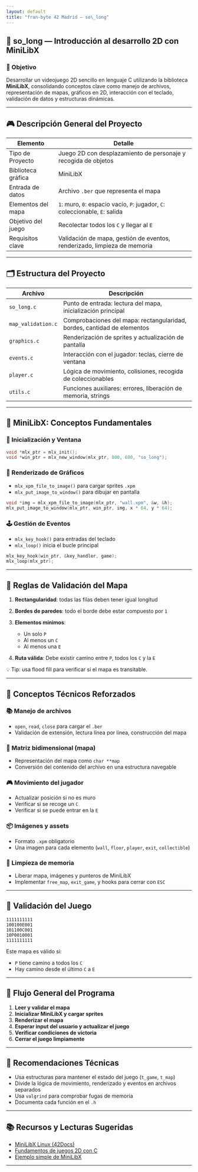 ```yaml
---
layout: default
title: "fran-byte 42 Madrid — so\_long"
---
```


## 🔹 so\_long — Introducción al desarrollo 2D con MiniLibX

### 📌 Objetivo

Desarrollar un videojuego 2D sencillo en lenguaje C utilizando la biblioteca **MiniLibX**, consolidando conceptos clave como manejo de archivos, representación de mapas, gráficos en 2D, interacción con el teclado, validación de datos y estructuras dinámicas.

---

## 🎮 Descripción General del Proyecto

| Elemento           | Detalle                                                                      |
| ------------------ | ---------------------------------------------------------------------------- |
| Tipo de Proyecto   | Juego 2D con desplazamiento de personaje y recogida de objetos               |
| Biblioteca gráfica | MiniLibX                                                                     |
| Entrada de datos   | Archivo `.ber` que representa el mapa                                        |
| Elementos del mapa | `1`: muro, `0`: espacio vacío, `P`: jugador, `C`: coleccionable, `E`: salida |
| Objetivo del juego | Recolectar todos los `C` y llegar al `E`                                     |
| Requisitos clave   | Validación de mapa, gestión de eventos, renderizado, limpieza de memoria     |

---

## 🗂️ Estructura del Proyecto

| Archivo            | Descripción                                                             |
| ------------------ | ----------------------------------------------------------------------- |
| `so_long.c`        | Punto de entrada: lectura del mapa, inicialización principal            |
| `map_validation.c` | Comprobaciones del mapa: rectangularidad, bordes, cantidad de elementos |
| `graphics.c`       | Renderización de sprites y actualización de pantalla                    |
| `events.c`         | Interacción con el jugador: teclas, cierre de ventana                   |
| `player.c`         | Lógica de movimiento, colisiones, recogida de coleccionables            |
| `utils.c`          | Funciones auxiliares: errores, liberación de memoria, strings           |

---

## 🎨 MiniLibX: Conceptos Fundamentales

### 🔧 Inicialización y Ventana

```c
void *mlx_ptr = mlx_init();
void *win_ptr = mlx_new_window(mlx_ptr, 800, 600, "so_long");
```

### 🎨 Renderizado de Gráficos

* `mlx_xpm_file_to_image()` para cargar sprites `.xpm`
* `mlx_put_image_to_window()` para dibujar en pantalla

```c
void *img = mlx_xpm_file_to_image(mlx_ptr, "wall.xpm", &w, &h);
mlx_put_image_to_window(mlx_ptr, win_ptr, img, x * 64, y * 64);
```

### 🕹️ Gestión de Eventos

* `mlx_key_hook()` para entradas del teclado
* `mlx_loop()` inicia el bucle principal

```c
mlx_key_hook(win_ptr, &key_handler, game);
mlx_loop(mlx_ptr);
```

---

## 📏 Reglas de Validación del Mapa

1. **Rectangularidad**: todas las filas deben tener igual longitud
2. **Bordes de paredes**: todo el borde debe estar compuesto por `1`
3. **Elementos mínimos**:

   * Un solo `P`
   * Al menos un `C`
   * Al menos una `E`
4. **Ruta válida**: Debe existir camino entre `P`, todos los `C` y la `E`

💡 Tip: usa flood fill para verificar si el mapa es transitable.

---

## 🧠 Conceptos Técnicos Reforzados

### 📚 Manejo de archivos

* `open`, `read`, `close` para cargar el `.ber`
* Validación de extensión, lectura línea por línea, construcción del mapa

### 🧱 Matriz bidimensional (mapa)

* Representación del mapa como `char **map`
* Conversión del contenido del archivo en una estructura navegable

### 🎮 Movimiento del jugador

* Actualizar posición si no es muro
* Verificar si se recoge un `C`
* Verificar si se puede entrar en la `E`

### 📦 Imágenes y assets

* Formato `.xpm` obligatorio
* Una imagen para cada elemento (`wall`, `floor`, `player`, `exit`, `collectible`)

### 🧼 Limpieza de memoria

* Liberar mapa, imágenes y punteros de MiniLibX
* Implementar `free_map`, `exit_game`, y hooks para cerrar con `ESC`

---

## 🧪 Validación del Juego

```plaintext
1111111111
100100E001
101100C001
10P0010001
1111111111
```

Este mapa es válido si:

* `P` tiene camino a todos los `C`
* Hay camino desde el último `C` a `E`

---

## 🚦 Flujo General del Programa

1. **Leer y validar el mapa**
2. **Inicializar MiniLibX y cargar sprites**
3. **Renderizar el mapa**
4. **Esperar input del usuario y actualizar el juego**
5. **Verificar condiciones de victoria**
6. **Cerrar el juego limpiamente**

---

## 🧩 Recomendaciones Técnicas

* Usa estructuras para mantener el estado del juego (`t_game`, `t_map`)
* Divide la lógica de movimiento, renderizado y eventos en archivos separados
* Usa `valgrind` para comprobar fugas de memoria
* Documenta cada función en el `.h`

---

## 📚 Recursos y Lecturas Sugeridas

* [MiniLibX Linux (42Docs)](https://harm-smits.github.io/42docs/libs/minilibx)
* [Fundamentos de juegos 2D con C](https://www.gamedev.net/)
* [Ejemplo simple de MiniLibX](https://github.com/42Paris/minilibx-linux)

---

